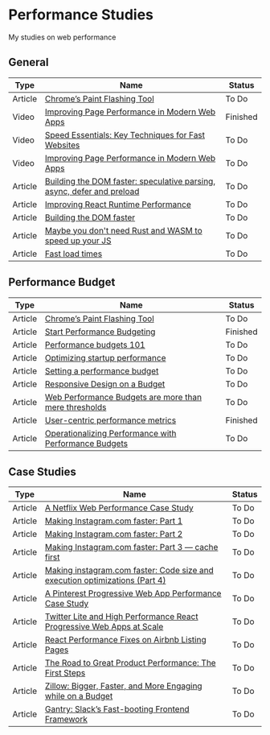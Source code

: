 # Performance Studies

My studies on web performance

## General

| Type    | Name                                                                                                                                                                             | Status   |
| ------- | -------------------------------------------------------------------------------------------------------------------------------------------------------------------------------- | -------- |
| Article | [Chrome’s Paint Flashing Tool](https://engineering.entelo.com/chromes-paint-flashing-tool-b5c880849635)                                                                          | To Do    |
| Video   | [Improving Page Performance in Modern Web Apps](https://www.youtube.com/watch?v=p_8oR9GFRvQ)                                                                                     | Finished |
| Video   | [Speed Essentials: Key Techniques for Fast Websites](https://www.youtube.com/watch?v=reztLS3vomE)                                                                                | To Do    |
| Video   | [Improving Page Performance in Modern Web Apps](https://vimeo.com/254858694)                                                                                                     | To Do    |
| Article | [Building the DOM faster: speculative parsing, async, defer and preload](https://hacks.mozilla.org/2017/09/building-the-dom-faster-speculative-parsing-async-defer-and-preload/) | To Do    |
| Article | [Improving React Runtime Performance](https://medium.com/quintoandar-tech-blog/improving-react-runtime-performance-dec0a5a4ffda)                                                 | To Do    |
| Article | [Building the DOM faster](https://hacks.mozilla.org/2017/09/building-the-dom-faster-speculative-parsing-async-defer-and-preload/)                                                | To Do    |
| Article | [Maybe you don't need Rust and WASM to speed up your JS](https://mrale.ph/blog/2018/02/03/maybe-you-dont-need-rust-to-speed-up-your-js.html)                                     | To Do    |
| Article | [Fast load times](https://web.dev/fast/)                                                                                                                                         | To Do    |

## Performance Budget

| Type    | Name                                                                                                                      | Status   |
| ------- | ------------------------------------------------------------------------------------------------------------------------- | -------- |
| Article | [Chrome’s Paint Flashing Tool](https://engineering.entelo.com/chromes-paint-flashing-tool-b5c880849635)                   | To Do    |
| Article | [Start Performance Budgeting](https://medium.com/@addyosmani/start-performance-budgeting-dabde04cf6a3)                    | Finished |
| Article | [Performance budgets 101](https://web.dev/performance-budgets-101/)                                                       | To Do    |
| Article | [Optimizing startup performance](https://developer.mozilla.org/en-US/docs/Web/Performance/Optimizing_startup_performance) | To Do    |
| Article | [Setting a performance budget](https://timkadlec.com/2013/01/setting-a-performance-budget/)                               | To Do    |
| Article | [Responsive Design on a Budget](https://clearleft.com/posts/responsive-design-on-a-budget)                                | To Do    |
| Article | [Web Performance Budgets are more than mere thresholds](https://tobias.is/blogging/web-performance-budgets-as-currency/)  | To Do    |
| Article | [User-centric performance metrics](https://web.dev/user-centric-performance-metrics/)                                     | Finished |
| Article | [Operationalizing Performance with Performance Budgets](https://rigor.com/blog/operationalizing-performance-budgets/)     | To Do    |

## Case Studies

| Type    | Name                                                                                                                                                                                                   | Status |
| ------- | ------------------------------------------------------------------------------------------------------------------------------------------------------------------------------------------------------ | ------ |
| Article | [A Netflix Web Performance Case Study](https://medium.com/dev-channel/a-netflix-web-performance-case-study-c0bcde26a9d9)                                                                               | To Do  |
| Article | [Making Instagram.com faster: Part 1](https://instagram-engineering.com/making-instagram-com-faster-part-1-62cc0c327538)                                                                               | To Do  |
| Article | [Making Instagram.com faster: Part 2](https://instagram-engineering.com/making-instagram-com-faster-part-2-f350c8fba0d4)                                                                               | To Do  |
| Article | [Making Instagram.com faster: Part 3 — cache first](https://instagram-engineering.com/making-instagram-com-faster-part-3-cache-first-6f3f130b9669)                                                     | To Do  |
| Article | [Making instagram.com faster: Code size and execution optimizations (Part 4)](https://instagram-engineering.com/making-instagram-com-faster-code-size-and-execution-optimizations-part-4-57668be796a8) | To Do  |
| Article | [A Pinterest Progressive Web App Performance Case Study](https://medium.com/dev-channel/a-pinterest-progressive-web-app-performance-case-study-3bd6ed2e6154?source=search_post---------6)              | To Do  |
| Article | [Twitter Lite and High Performance React Progressive Web Apps at Scale](https://medium.com/@paularmstrong/twitter-lite-and-high-performance-react-progressive-web-apps-at-scale-d28a00e780a3)          | To Do  |
| Article | [React Performance Fixes on Airbnb Listing Pages](https://medium.com/airbnb-engineering/recent-web-performance-fixes-on-airbnb-listing-pages-6cd8d93df6f4)                                             | To Do  |
| Article | [The Road to Great Product Performance: The First Steps](https://lucianohgo.com/posts/the-road-to-great-product-performance-first-steps)                                                               | To Do  |
| Article | [Zillow: Bigger, Faster, and More Engaging while on a Budget](https://www.zillow.com/tech/bigger-faster-more-engaging-budget/)                                                                         | To Do  |
| Article | [Gantry: Slack’s Fast-booting Frontend Framework](https://slack.engineering/gantry-slacks-fast-booting-frontend-framework-fb70c8eed2fd)                                                                | To Do  |
